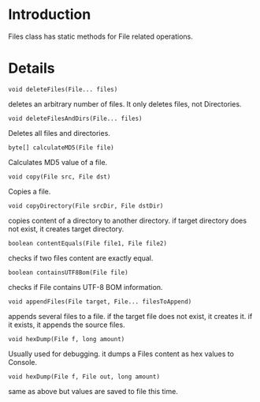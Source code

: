 # Introduction #

Files class has static methods for File related operations.

# Details #

```
void deleteFiles(File... files)
```
deletes an arbitrary number of files. It only deletes files, not Directories.

```
void deleteFilesAndDirs(File... files)
```
Deletes all files and directories.

```
byte[] calculateMD5(File file)
```
Calculates MD5 value of a file.

```
void copy(File src, File dst)
```
Copies a file.

```
void copyDirectory(File srcDir, File dstDir)
```
copies content of a directory to another directory. if target directory does not exist, it creates target directory.

```
boolean contentEquals(File file1, File file2)
```
checks if two files content are exactly equal.

```
boolean containsUTF8Bom(File file)
```
checks if File contains UTF-8 BOM information.

```
void appendFiles(File target, File... filesToAppend)
```
appends several files to a file. if the target file does not exist, it creates it. if it exists, it appends the source files.

```
void hexDump(File f, long amount)
```
Usually used for debugging. it dumps a Files content as hex values to Console.

```
void hexDump(File f, File out, long amount)
```
same as above but values are saved to file this time.